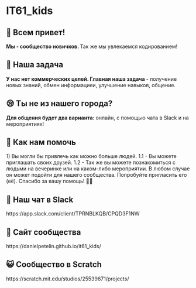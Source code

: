 <h1> IT61_kids </ h1>
<h2> 🤗 Всем привет! </h2>
<b> Мы - сообщество новичков. </b> Так же мы увлекаемся кодированием!
<h2> 📖 Наша задача </h2>
<b> У нас нет коммерческих целей. </b> <b> Главная наша задача </b> - получение новых знаний, обмен информациеи, улучшение навыков, общение.
<h2> 😪 Ты не из нашего города? </h2>
<b> Для общения будет два варианта: </b> онлайн, с помощью чата в Slack и на мероприятиях!
<h2> 🎁 Как нам помочь </h2>
1) Вы могли бы привлечь как можно больше людей.
     1.1 - Вы можете приглашать своих друзей.
     1.2 - Так же вы можете познакомиться с людьми на вечеринке или на каком-либо мероприятии. В любом случае он может подойти для нашего сообщества. Попробуйте пригласить его (её). Спасибо за вашу помощь! 🙌🏻
<h2> 📱 Наш чат в Slack </h2>
https://app.slack.com/client/TPRNBLKQB/CPQD3F1NW
<h2> 📑 Сайт сообщества </h2>
https://danielpetelin.github.io/it61_kids/
<h2> 😺 Сообщество в Scratch </h2>
https://scratch.mit.edu/studios/25539671/projects/
